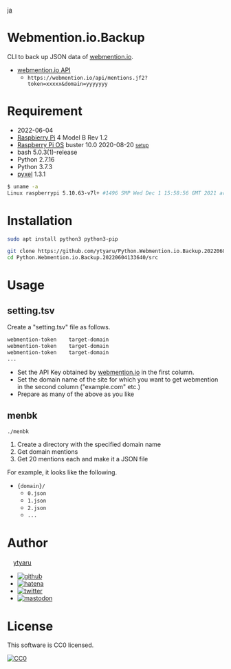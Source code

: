 [ja](./README.ja.md)

# Webmention.io.Backup

CLI to back up JSON data of [webmention.io][].

* [webmention.io API][]
    * `https://webmention.io/api/mentions.jf2?token=xxxxx&domain=yyyyyyy`

[webmention.io]:https://webmention.io
[webmention.io API]:https://github.com/aaronpk/webmention.io#api

# Requirement

* <time datetime="2022-06-04T13:36:34+0900">2022-06-04</time>
* [Raspbierry Pi](https://ja.wikipedia.org/wiki/Raspberry_Pi) 4 Model B Rev 1.2
* [Raspberry Pi OS](https://ja.wikipedia.org/wiki/Raspbian) buster 10.0 2020-08-20 <small>[setup](http://ytyaru.hatenablog.com/entry/2020/10/06/111111)</small>
* bash 5.0.3(1)-release
* Python 2.7.16
* Python 3.7.3
* [pyxel][] 1.3.1

[pyxel]:https://github.com/kitao/pyxel

```sh
$ uname -a
Linux raspberrypi 5.10.63-v7l+ #1496 SMP Wed Dec 1 15:58:56 GMT 2021 armv7l GNU/Linux
```

# Installation

```sh
sudo apt install python3 python3-pip
```
```sh
git clone https://github.com/ytyaru/Python.Webmention.io.Backup.20220604133640
cd Python.Webmention.io.Backup.20220604133640/src
```

# Usage

## setting.tsv

Create a "setting.tsv" file as follows.

```sh
webmention-token	target-domain
webmention-token	target-domain
webmention-token	target-domain
...
```

* Set the API Key obtained by [webmention.io][] in the first column.
* Set the domain name of the site for which you want to get webmention in the second column ("example.com" etc.)
* Prepare as many of the above as you like

## menbk

```sh
./menbk
```

1. Create a directory with the specified domain name
2. Get domain mentions
3. Get 20 mentions each and make it a JSON file

For example, it looks like the following.

* `{domain}/`
    * `0.json`
    * `1.json`
    * `2.json`
    * `...`

# Author

　[ytyaru][]

[ytyaru]:https://ytyaru.github.io/

* [![github](http://www.google.com/s2/favicons?domain=github.com)](https://github.com/ytyaru "github")
* [![hatena](http://www.google.com/s2/favicons?domain=www.hatena.ne.jp)](http://ytyaru.hatenablog.com/ytyaru "hatena")
* [![twitter](http://www.google.com/s2/favicons?domain=twitter.com)](https://twitter.com/ytyaru1 "twitter")
* [![mastodon](http://www.google.com/s2/favicons?domain=mstdn.jp)](https://mstdn.jp/web/accounts/233143 "mastdon")

# License

This software is CC0 licensed.

[![CC0](http://i.creativecommons.org/p/zero/1.0/88x31.png "CC0")](http://creativecommons.org/publicdomain/zero/1.0/deed.en)

